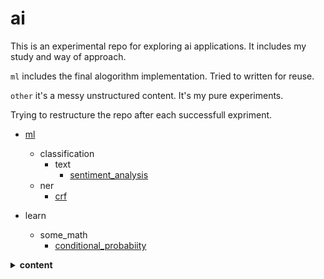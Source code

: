 # ai
This is an experimental repo for exploring ai applications. It includes my study and way of approach.

`ml` includes the final alogorithm implementation. Tried to written for reuse.

`other` it's a messy unstructured content. It's my pure experiments.

Trying to restructure the repo after each successfull expriment.

- [ml](/ml/README.md)
    - classification
        - text
            - [sentiment_analysis](/ml/classification/text/sentiment_analysis/ReadMe.md)
    - ner
        - [crf](/ml/ner/crf/README.md)

- learn
    - some_math
        - [conditional_probabiity](/other/learn/some_maths/conditional_probability.py)
 <details>
  <summary><b>content</b></summary>
    <details>
    <summary><b>ml</b></summary>
         -  <a href="https://github.com/jassim-jasmin/ai/blob/master/ml/classification/text/sentiment_analysis/ReadMe.md">sentiment analysis</a>
    </details>
    
   <summary><b>other</b></summary>
         -  <a href="https://github.com/jassim-jasmin/ai/blob/master/other/learn/some_maths/conditional_probability.py">conditinal probability</a>
   </details>
</details>
